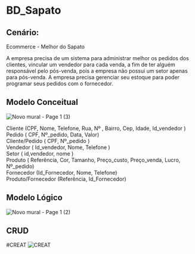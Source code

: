 # BD_Sapato


## Cenário:
Ecommerce - Melhor do Sapato

  A empresa precisa de um sistema para administrar melhor os pedidos dos clientes, vincular um vendedor para cada venda, 
  a fim de ter alguém responsável pelo pós-venda, pois a empresa não possui um setor apenas para pós-venda. A empresa precisa 
  gerenciar seu estoque para poder programar seus pedidos com o fornecedor.


## Modelo Conceitual

![Novo mural - Page 1 (3)](https://github.com/Wilton-Monteiro/BD_Sapato/assets/145207587/dcc74988-a18f-4bd7-91d5-10ed93a69e86)


Cliente (CPF, Nome, Telefone, Rua, Nº , Bairro, Cep, Idade, Id_vendedor )  
Pedido ( CPF, Nº_pedido, Data, Valor)  
Cliente/Pedido ( CPF, Nº_pedido )  
Vendedor ( Id_vendedor, Nome, Telefone )  
Setor ( id,vendedor, nome )  
Produto ( Referência, Cor, Tamanho, Preço_custo, Preço_venda, Lucro, Nº_pedido)  
Fornecedor (Id_Fornecedor, Nome, Telefone)  
Produto/Fornecedor (Referência, Id_Fornecedor)  



## Modelo Lógico

![Novo mural - Page 1 (2)](https://github.com/Wilton-Monteiro/BD_Sapato/assets/145207587/03278879-d929-407e-bafc-c97043499b97)

## CRUD

#CREAT
![CREAT](https://github.com/Wilton-Monteiro/BD_Sapato/assets/145207587/16891fc0-115e-4af8-9a72-6e9b29cee45d)
